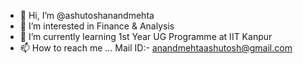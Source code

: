 - 👋 Hi, I’m @ashutoshanandmehta
- 👀 I’m interested in Finance & Analysis
- 🌱 I’m currently learning 1st Year UG Programme at IIT Kanpur
- 📫 How to reach me ... Mail ID:- anandmehtaashutosh@gmail.com

<!---
ashutoshanandmehta/ashutoshanandmehta is a ✨ special ✨ repository because its `README.md` (this file) appears on your GitHub profile.
You can click the Preview link to take a look at your changes.
--->
